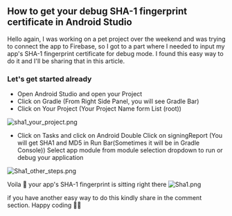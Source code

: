 ## How to get your debug SHA-1 fingerprint certificate in Android Studio

Hello again,
I was working on a pet project over the weekend and was trying to connect the app to Firebase, so I got to a part where I needed to input my app's SHA-1 fingerprint certificate for debug mode. I found this easy way to do it and I'll be sharing that in this article.

### Let's get started already



- Open Android Studio and open your Project
- Click on Gradle (From Right Side Panel, you will see Gradle Bar)
- Click on Your Project (Your Project Name form List (root))

![sha1_your_project.png](https://cdn.hashnode.com/res/hashnode/image/upload/v1610314975396/0uKIDiluT.png)

- Click on Tasks and click on Android
Double Click on signingReport (You will get SHA1 and MD5 in Run Bar(Sometimes it will be in Gradle Console))
Select app module from module selection dropdown to run or debug your application

![Sha1_other_steps.png](https://cdn.hashnode.com/res/hashnode/image/upload/v1610314992294/5K6TXx5Xc.png)

Voila  👾 your app's SHA-1 fingerprint is sitting right there
![Sha1.png](https://cdn.hashnode.com/res/hashnode/image/upload/v1610315001108/5F21PmEdJ.png)

if you have another easy way to do this kindly share in the comment section.
Happy coding  👨‍💻
